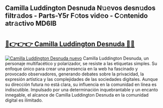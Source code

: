 ## Camilla Luddington Desnuda N𝚞𝚎vos desn𝚞dos filtr𝚊dos - Parts-Y5r F𝚘tos vid𝚎o - C𝚘ntenido atr𝚊ctivo MD6IB

# <h2><a href="http://mb0i2w.tromn.icu/?c=Camilla+Luddington+Desnuda">🔗👉👉👉 Camilla Luddington Desnuda 🔗🔗</a></h2>

[![Camilla Luddington Desnuda nuevo](https://i.imgur.com/pEAQMta.gif)](http://mb0i2w.tromn.icu/?c=Camilla+Luddington+Desnuda)
Camilla Luddington Desnuda, un personaje multifacético y polarizador, se resiste a las etiquetas simples. Su enfoque único para crear una presencia en la web ha fascinado y provocado observadores, generando debates sobre la privacidad, la expresión artística y las complejidades de las sociedades digitales. Aunque su dirección futura no está clara, su influencia en la comunidad en línea es indiscutible. Impulsado por una determinación inquebrantable y un encanto innegable, el alcance de Camilla Luddington Desnuda en la comunidad digital es ilimitado.
